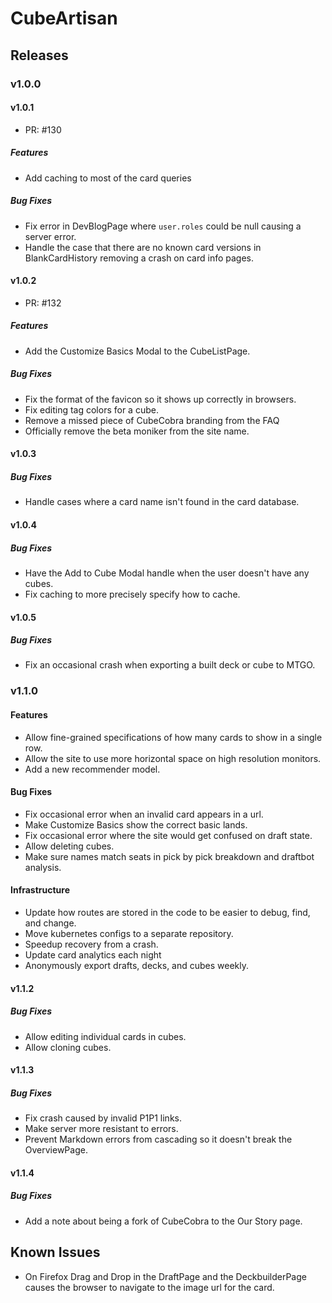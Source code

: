 # CubeArtisan

## Releases

### v1.0.0

#### v1.0.1

- PR: #130

##### Features

- Add caching to most of the card queries

##### Bug Fixes

- Fix error in DevBlogPage where `user.roles` could be null causing a server error.
- Handle the case that there are no known card versions in BlankCardHistory
  removing a crash on card info pages.

#### v1.0.2

- PR: #132

##### Features

- Add the Customize Basics Modal to the CubeListPage.

##### Bug Fixes

- Fix the format of the favicon so it shows up correctly in browsers.
- Fix editing tag colors for a cube.
- Remove a missed piece of CubeCobra branding from the FAQ
- Officially remove the beta moniker from the site name.

#### v1.0.3

##### Bug Fixes

- Handle cases where a card name isn't found in the card database.

#### v1.0.4

##### Bug Fixes

- Have the Add to Cube Modal handle when the user doesn't have any cubes.
- Fix caching to more precisely specify how to cache.

#### v1.0.5

##### Bug Fixes

- Fix an occasional crash when exporting a built deck or cube to MTGO.

### v1.1.0

#### Features

- Allow fine-grained specifications of how many cards to show in a single row.
- Allow the site to use more horizontal space on high resolution monitors.
- Add a new recommender model.

#### Bug Fixes

- Fix occasional error when an invalid card appears in a url.
- Make Customize Basics show the correct basic lands.
- Fix occasional error where the site would get confused on draft state.
- Allow deleting cubes.
- Make sure names match seats in pick by pick breakdown and draftbot analysis.

#### Infrastructure

- Update how routes are stored in the code to be easier to debug, find, and change.
- Move kubernetes configs to a separate repository.
- Speedup recovery from a crash.
- Update card analytics each night
- Anonymously export drafts, decks, and cubes weekly.

#### v1.1.2

##### Bug Fixes

- Allow editing individual cards in cubes.
- Allow cloning cubes.

#### v1.1.3

##### Bug Fixes

- Fix crash caused by invalid P1P1 links.
- Make server more resistant to errors.
- Prevent Markdown errors from cascading so it doesn't break the OverviewPage.

#### v1.1.4

##### Bug Fixes

- Add a note about being a fork of CubeCobra to the Our Story page.

## Known Issues

- On Firefox Drag and Drop in the DraftPage and the DeckbuilderPage causes the browser to navigate to the image url for the card. 
